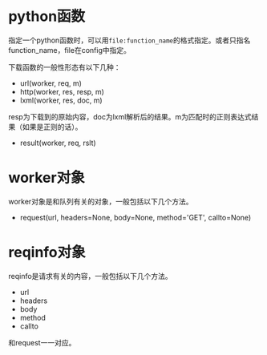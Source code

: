 # python函数 #

指定一个python函数时，可以用`file:function_name`的格式指定。或者只指名function_name，file在config中指定。

下载函数的一般性形态有以下几种：

* url(worker, req, m)
* http(worker, res, resp, m)
* lxml(worker, res, doc, m)

resp为下载到的原始内容，doc为lxml解析后的结果。m为匹配时的正则表达式结果（如果是正则的话）。

* result(worker, req, rslt)

# worker对象 #

worker对象是和队列有关的对象，一般包括以下几个方法。

* request(url, headers=None, body=None, method='GET', callto=None)

# reqinfo对象 #

reqinfo是请求有关的内容，一般包括以下几个方法。

* url
* headers
* body
* method
* callto

和request一一对应。
